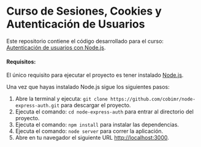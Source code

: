 # Curso de Sesiones, Cookies y Autenticación de Usuarios

Este repositorio contiene el código desarrollado para el curso: [Autenticación de usuarios con Node.js](http://www.appdelante.com/cursos/autenticacion-de-usuarios-con-node-js).

#### Requisitos:

El único requisito para ejecutar el proyecto es tener instalado [Node.js](https://nodejs.org/en/download/).

Una vez que hayas instalado Node.js sigue los siguientes pasos: 

1. Abre la terminal y ejecuta: `git clone https://github.com/cobimr/node-express-auth.git` para descargar el proyecto.
2. Ejecuta el comando: `cd node-express-auth` para entrar al directorio del proyecto.
3. Ejecuta el comando: `npm install` para instalar las dependencias.
4. Ejecuta el comando: `node server` para correr la aplicación.
5. Abre en tu navegador el siguiente URL [http://localhost:3000](http://localhost:3000).